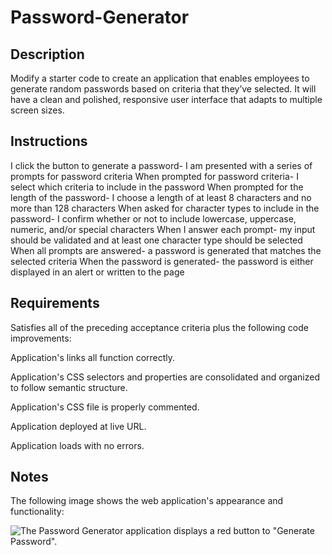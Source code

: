 # Password-Generator

## Description

Modify a starter code to create an application that enables employees to generate random passwords based on criteria that they’ve selected. It will have a clean and polished, responsive user interface that adapts to multiple screen sizes.

## Instructions

I click the button to generate a password- I am presented with a series of prompts for password criteria
When prompted for password criteria- I select which criteria to include in the password
When prompted for the length of the password- I choose a length of at least 8 characters and no more than 128 characters
When asked for character types to include in the password- I confirm whether or not to include lowercase, uppercase, numeric, and/or special characters
When I answer each prompt- my input should be validated and at least one character type should be selected
When all prompts are answered- a password is generated that matches the selected criteria
When the password is generated- the password is either displayed in an alert or written to the page


## Requirements

Satisfies all of the preceding acceptance criteria plus the following code improvements:

Application's links all function correctly.

Application's CSS selectors and properties are consolidated and organized to follow semantic structure.

Application's CSS file is properly commented.

Application deployed at live URL.

Application loads with no errors.


## Notes

The following image shows the web application's appearance and functionality:

![The Password Generator application displays a red button to "Generate Password".](./Assets/03-javascript-homework-demo.png)

